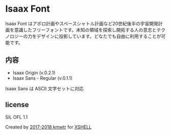 # Isaax Font

Isaax Font はアポロ計画やスペースシャトル計画など20世紀後半の宇宙開発計画を意識したフリーフォントです。未知の領域を探索し開拓する人の意志とテクノロジーの力をデザインに投影しています。どなたでも自由に利用することが可能です。

## 内容

- Isaax Origin (v.0.2.1)
- Isaax Sans - Regular (v.0.1.1)

Isaax Sans は ASCII 文字セットに対応

## license

SIL OFL 1.1

Created by [2017-2018 kmwtr](https://kmwtr.xyz) for [XSHELL](https://xshell.io/)
